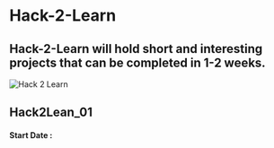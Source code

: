 # Hack-2-Learn

## Hack-2-Learn will hold short and interesting projects that can be completed in 1-2 weeks.

![Hack 2 Learn](https://github.com/ERA-IITK/Hack2Learn/blob/master/hack2learn.png) 
  
## Hack2Lean_01

 #### Start Date : 
